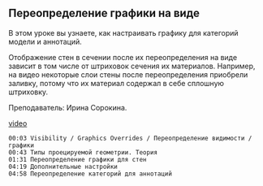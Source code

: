 ## Переопределение графики на виде

В этом уроке вы узнаете, как настраивать графику для категорий модели и аннотаций.

Отображение стен в сечении после их переопределения на виде зависит в том числе от штриховок сечения их материалов. Например, на видео некоторые слои стены после переопределения приобрели заливку, потому что их материал содержал в себе сплошную штриховку.

Преподаватель: Ирина Сорокина.

[video](https://player.softculture.cc/embed/online/RVT/RVT_42.17.02_L6-4_Theory_Visibility_Graphics)

``` chapters
00:03 Visibility / Graphics Overrides / Переопределение видимости / графики
00:43 Типы проецируемой геометрии. Теория
01:31 Переопределение графики для стен
04:19 Дополнительные настройки
04:58 Переопределение категорий для аннотаций
```
